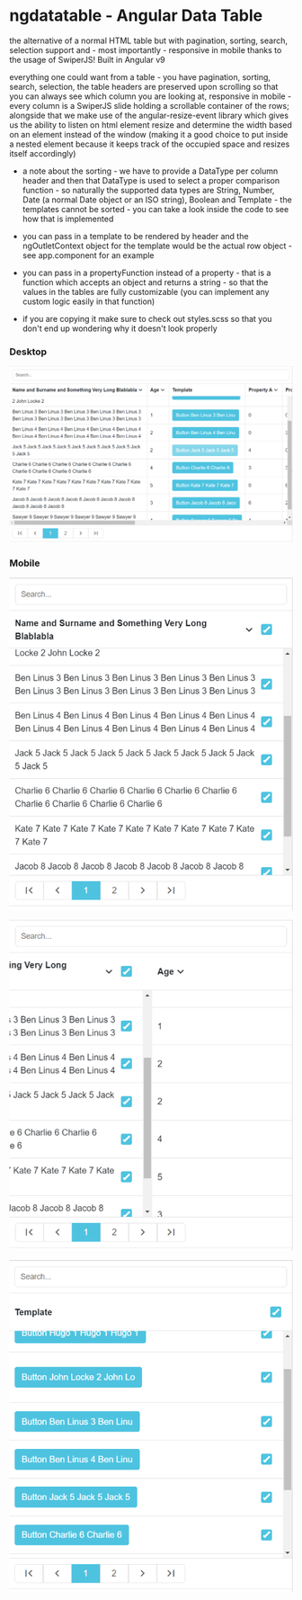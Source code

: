 # ngdatatable - Angular Data Table

the alternative of a normal HTML table but with pagination, sorting, search, selection support and - most importantly - responsive in mobile thanks to the usage of SwiperJS! Built in Angular v9

everything one could want from a table - you have pagination, sorting, search, selection, the table headers are preserved upon scrolling so that you can always see which column you are looking at, responsive in mobile - every column is a SwiperJS slide holding a scrollable container of the rows; alongside that we make use of the angular-resize-event library which gives us the ability to listen on html element resize and determine the width based on an element instead of the window (making it a good choice to put inside a nested element because it keeps track of the occupied space and resizes itself accordingly)

* a note about the sorting - we have to provide a DataType per column header and then that DataType is used to select a proper comparison function - so naturally the supported data types are String, Number, Date (a normal Date object or an ISO string), Boolean and Template - the templates cannot be sorted - you can take a look inside the code to see how that is implemented

* you can pass in a template to be rendered by header and the ngOutletContext object for the template would be the actual row object - see app.component for an example

* you can pass in a propertyFunction instead of a property - that is a function which accepts an object and returns a string - so that the values in the tables are fully customizable (you can implement any custom logic easily in that function)

* if you are copying it make sure to check out styles.scss so that you don't end up wondering why it doesn't look properly

### Desktop
![alt text](./responsiveTableDesktop.png)

### Mobile
![alt text](./responsiveTableMobile1.png)

![alt text](./responsiveTableMobile2.png)

![alt text](./responsiveTableMobile3.png)
